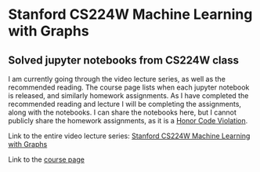 # Stanford CS224W Machine Learning with Graphs

## Solved jupyter notebooks from CS224W class

I am currently going through the video lecture series, as well as the recommended reading. The course page lists when each jupyter notebook is released, and similarly homework assignments. As I have completed the recommended reading and lecture I will be completing the assignments, along with the notebooks. I can share the notebooks here, but I cannot publicly share the homework assignments, as it is a [Honor Code Violation](https://web.stanford.edu/class/cs224w/info.html). 


Link to the entire video lecture series: [Stanford CS224W Machine Learning with Graphs](https://www.youtube.com/playlist?list=PLoROMvodv4rPLKxIpqhjhPgdQy7imNkDn)

Link to the [course page](https://web.stanford.edu/class/cs224w/index.html#content)
